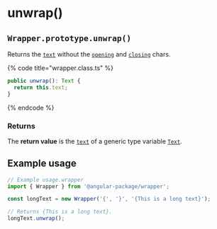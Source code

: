 # unwrap()

## `Wrapper.prototype.unwrap()`

Returns the [`text`](../../wrap/accessors/get-text.md) without the [`opening`](../../wrap/accessors/get-opening.md) and [`closing`](../../wrap/accessors/get-closing.md) chars.

{% code title="wrapper.class.ts" %}
```typescript
public unwrap(): Text {
  return this.text;
}
```
{% endcode %}

### Returns

The **return value** is the [`text`](../../wrap/accessors/get-text.md) of a generic type variable [`Text`](../generic-type-variables.md#wrapper-less-than...-text-...greater-than).

## Example usage

```typescript
// Example usage.wrapper
import { Wrapper } from '@angular-package/wrapper';

const longText = new Wrapper('{', '}', '{This is a long text}');

// Returns {This is a long text}.
longText.unwrap();
```
